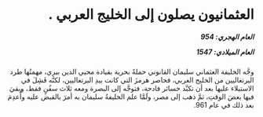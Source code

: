<h1 dir="rtl">العثمانيون يصلون إلى الخليج العربي .</h1>

<h5 dir="rtl">العام الهجري:  954

العام الميلادي: 1547

</h5>

<p dir="rtl">وجَّه الخليفة العثماني سليمان القانوني حملةً بحرية بقيادة محيي الدين بيري، مهمتُها طرد البرتغاليين من الخليج العربي، فحاصر هرمزَ التي كانت بيدِ البرتغاليين، لكنَّه فَشِلَ في الاستيلاء عليها بعد أن تكبَّد خسائر فادحة، فتوجَّه إلى البصرة ومعه ثلاث سفُنٍ فقط، وبقيَ فيها بعضَ الوقتِ، ثمَّ ذهب إلى مصر، ولَمَّا علم الخليفةُ سليمان به أمرَ بالقبض عليه وأُعدِمَ بعد ذلك في عام 961.</p></br>
